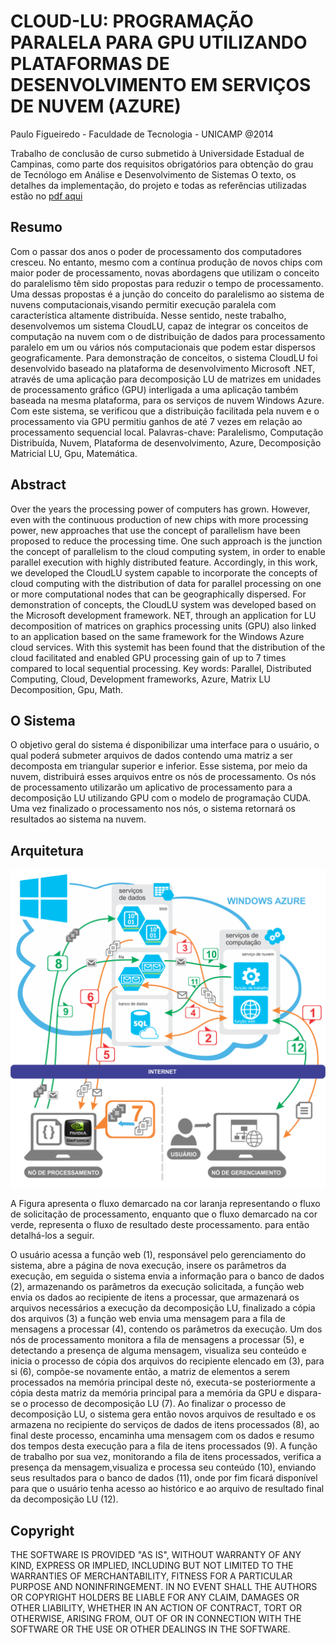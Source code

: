 # CLOUD-LU: PROGRAMAÇÃO PARALELA PARA GPU UTILIZANDO PLATAFORMAS DE DESENVOLVIMENTO EM SERVIÇOS DE NUVEM (AZURE)
Paulo Figueiredo - Faculdade de Tecnologia - UNICAMP @2014

Trabalho de conclusão de curso submetido à Universidade Estadual de Campinas, como parte dos requisitos obrigatórios para obtenção do grau de Tecnólogo em Análise e Desenvolvimento de Sistemas
O texto, os detalhes da implementação, do projeto e todas as referências utilizadas estão no [pdf aqui][tcc_pdf]



## Resumo
Com o passar dos anos o poder de processamento dos computadores cresceu. No entanto, mesmo com a contínua produção de novos chips com maior poder de processamento, novas abordagens que utilizam o conceito do paralelismo têm sido propostas para reduzir o tempo de processamento. Uma dessas propostas é a junção do conceito do paralelismo ao sistema de nuvens computacionais,visando permitir execução paralela com característica altamente distribuída. Nesse sentido, neste trabalho, desenvolvemos um sistema CloudLU, capaz de integrar os conceitos de computação na nuvem com o de distribuição de dados para processamento paralelo em um ou vários nós computacionais que podem estar dispersos geograficamente. Para demonstração de conceitos, o sistema CloudLU foi desenvolvido baseado na plataforma de desenvolvimento Microsoft .NET, através de uma aplicação para decomposição LU de matrizes em unidades de processamento gráfico (GPU) interligada a uma aplicação também baseada na mesma plataforma, para os serviços de nuvem Windows Azure. Com este sistema, se verificou que a distribuição facilitada pela nuvem e o processamento via GPU permitiu ganhos de até 7 vezes em relação ao processamento sequencial local.
Palavras-chave: Paralelismo, Computação Distribuída, Nuvem, Plataforma de desenvolvimento, Azure, Decomposição Matricial LU, Gpu, Matemática.

## Abstract
Over the years the processing power of computers has grown. However, even with the continuous production of new chips with more processing power, new approaches that use the concept of parallelism have been proposed to reduce the processing time. One such approach is the junction the concept of parallelism to the cloud computing system, in order to enable parallel execution with highly distributed feature. Accordingly, in this work, we developed the CloudLU system capable to incorporate the concepts of cloud computing with the distribution of data for parallel processing on one or more computational nodes that can be geographically dispersed. For demonstration of concepts, the CloudLU system was developed based on the Microsoft development framework. NET, through an application for LU decomposition of matrices on graphics processing units (GPU) also linked to an application based on the same framework for the Windows Azure cloud services. With this systemit has been found that the distribution of the cloud facilitated and enabled GPU processing gain of up to 7 times compared to local sequential processing.
Key words: Parallel, Distributed Computing, Cloud, Development frameworks, Azure, Matrix LU Decomposition, Gpu, Math.


## O Sistema

O objetivo geral do sistema é disponibilizar uma interface para o usuário, o qual poderá submeter arquivos de dados contendo uma matriz a ser decomposta em triangular superior e inferior. Esse sistema, por meio da nuvem, distribuirá esses arquivos entre os nós de processamento. Os nós de processamento utilizarão um aplicativo de processamento para a decomposição LU utilizando GPU com o modelo de programação CUDA. Uma vez finalizado o processamento nos nós, o sistema retornará os resultados ao sistema na nuvem.

## Arquitetura

![Arquitetura do Sistema][screen_architecture]

A Figura apresenta o fluxo demarcado na cor laranja representando o fluxo de solicitação de processamento, enquanto que o fluxo demarcado na cor verde, representa o fluxo de resultado deste processamento. para então detalhá-los a seguir. 

O usuário acessa a função web (1), responsável pelo gerenciamento do sistema, abre a página de nova execução, insere os parâmetros da execução, em seguida o sistema envia a informação para o banco de dados (2), armazenando os parâmetros da execução solicitada, a função web envia os dados ao recipiente de itens a processar, que armazenará os arquivos necessários a execução da decomposição LU, finalizado a cópia dos arquivos (3) a função web envia uma mensagem para a fila de mensagens a processar (4), contendo os parâmetros da execução. Um dos nós de processamento monitora a fila de mensagens a processar (5), e detectando a presença de alguma mensagem, visualiza seu conteúdo e inicia o processo de cópia dos arquivos do recipiente elencado em (3), para si (6), compõe-se novamente então, a matriz de elementos a serem processados na memória principal deste nó, executa-se posteriormente a cópia desta matriz da memória principal para a memória da GPU e dispara-se o processo de decomposição LU (7). Ao finalizar o processo de decomposição LU, o sistema gera então novos arquivos de resultado e os armazena no recipiente do serviços de dados de itens processados (8), ao final deste processo, encaminha uma mensagem com os dados e resumo dos tempos desta execução para a fila de itens processados (9). A função de trabalho por sua vez, monitorando a fila de itens processados, verifica a presença da mensagem,visualiza e processa seu conteúdo (10), enviando seus resultados para o banco de dados (11), onde por fim ficará disponível para que o usuário tenha acesso ao histórico e ao arquivo de resultado final da decomposição LU (12).


## Copyright

THE SOFTWARE IS PROVIDED "AS IS", WITHOUT WARRANTY OF ANY KIND, EXPRESS OR
IMPLIED, INCLUDING BUT NOT LIMITED TO THE WARRANTIES OF MERCHANTABILITY,
FITNESS FOR A PARTICULAR PURPOSE AND NONINFRINGEMENT. IN NO EVENT SHALL THE
AUTHORS OR COPYRIGHT HOLDERS BE LIABLE FOR ANY CLAIM, DAMAGES OR OTHER
LIABILITY, WHETHER IN AN ACTION OF CONTRACT, TORT OR OTHERWISE, ARISING FROM,
OUT OF OR IN CONNECTION WITH THE SOFTWARE OR THE USE OR OTHER DEALINGS IN
THE SOFTWARE.

[screen_architecture]: /Project/arquitetura.png "Arquitetura do Sistema"
[tcc_pdf]: https://raw.githubusercontent.com/pacefico/online-lu/master/Project/tcc-paulo-final.pdf